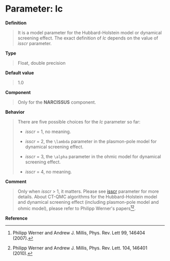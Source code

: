 # Parameter: lc

**Definition**

> It is a model parameter for the Hubbard-Holstein model or dynamical screening effect. The exact definition of *lc* depends on the value of *isscr* parameter.

**Type**

> Float, double precision

**Default value**

> 1.0

**Component**

> Only for the **NARCISSUS** component.

**Behavior**

> There are five possible choices for the *lc* parameter so far:
>
> * *isscr* = 1, no meaning.
>
> * *isscr* = 2, the ``\lambda`` parameter in the plasmon-pole model for dynamical screening effect.
>
> * *isscr* = 3, the ``\alpha`` parameter in the ohmic model for dynamical screening effect.
>
> * *isscr* = 4, no meaning.

**Comment**

> Only when *isscr* > 1, it matters. Please see [isscr](p_isscr.md) parameter for more details. About CT-QMC algorithms for the Hubbard-Holstein model and dynamical screening effect (including plasmon-pole model and ohmic model), please refer to Philipp Werner's papers[^1][^2].

**Reference**

[^1]: Philipp Werner and Andrew J. Millis, Phys. Rev. Lett 99, 146404 (2007).

[^2]: Philipp Werner and Andrew J. Millis, Phys. Rev. Lett. 104, 146401 (2010).
